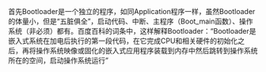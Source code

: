 首先Bootloader是一个独立的程序，如同Application程序一样，虽然Bootloader的体量小，但是“五脏俱全”，启动代码、中断、主程序（Boot_main函数）、操作系统（非必须）都有。百度百科的词条中，这样解释Bootloader：“Bootloader是嵌入式系统在加电后执行的第一段代码，在它完成CPU和相关硬件的初始化之后，再将操作系统映像或固化的嵌入式应用程序装载到内存中然后跳转到操作系统所在的空间，启动操作系统运行”